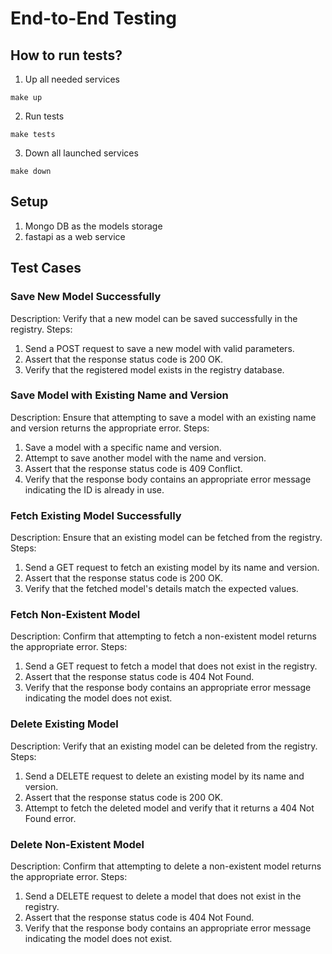 # End-to-End Testing
## How to run tests?
1. Up all needed services
```commandline
make up
```

2. Run tests
```commandline
make tests
```

3. Down all launched services
```commandline
make down
```

## Setup
1. Mongo DB as the models storage
2. fastapi as a web service

## Test Cases
### Save New Model Successfully
Description: Verify that a new model can be saved successfully in the registry. Steps:  
1. Send a POST request to save a new model with valid parameters.
2. Assert that the response status code is 200 OK.
3. Verify that the registered model exists in the registry database.

### Save Model with Existing Name and Version
Description: Ensure that attempting to save a model with an existing name and version returns the appropriate error.  Steps:
1. Save a model with a specific name and version.
2. Attempt to save another model with the name and version.
3. Assert that the response status code is 409 Conflict.
4. Verify that the response body contains an appropriate error message indicating the ID is already in use.

### Fetch Existing Model Successfully
Description: Ensure that an existing model can be fetched from the registry. Steps:
1. Send a GET request to fetch an existing model by its name and version.
2. Assert that the response status code is 200 OK.
3. Verify that the fetched model's details match the expected values.

### Fetch Non-Existent Model
Description: Confirm that attempting to fetch a non-existent model returns the appropriate error. Steps:
1. Send a GET request to fetch a model that does not exist in the registry.
2. Assert that the response status code is 404 Not Found.
3. Verify that the response body contains an appropriate error message indicating the model does not exist.

### Delete Existing Model
Description: Verify that an existing model can be deleted from the registry. Steps:
1. Send a DELETE request to delete an existing model by its name and version.
2. Assert that the response status code is 200 OK.
3. Attempt to fetch the deleted model and verify that it returns a 404 Not Found error.

### Delete Non-Existent Model
Description: Confirm that attempting to delete a non-existent model returns the appropriate error. Steps:
1. Send a DELETE request to delete a model that does not exist in the registry.
2. Assert that the response status code is 404 Not Found.
3. Verify that the response body contains an appropriate error message indicating the model does not exist.


